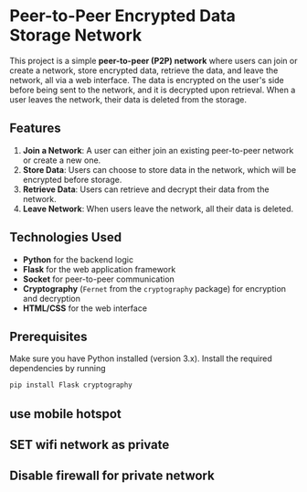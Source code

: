 # Peer-to-Peer Encrypted Data Storage Network

This project is a simple **peer-to-peer (P2P) network** where users can join or create a network, store encrypted data, retrieve the data, and leave the network, all via a web interface. The data is encrypted on the user's side before being sent to the network, and it is decrypted upon retrieval. When a user leaves the network, their data is deleted from the storage.

## Features

1. **Join a Network**: A user can either join an existing peer-to-peer network or create a new one.
2. **Store Data**: Users can choose to store data in the network, which will be encrypted before storage.
3. **Retrieve Data**: Users can retrieve and decrypt their data from the network.
4. **Leave Network**: When users leave the network, all their data is deleted.

## Technologies Used

- **Python** for the backend logic
- **Flask** for the web application framework
- **Socket** for peer-to-peer communication
- **Cryptography** (`Fernet` from the `cryptography` package) for encryption and decryption
- **HTML/CSS** for the web interface

## Prerequisites

Make sure you have Python installed (version 3.x). Install the required dependencies by running

```bash
pip install Flask cryptography
```
## use mobile hotspot
## SET wifi network as private
## Disable firewall for private network